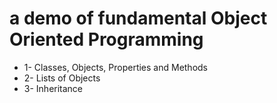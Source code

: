 <h1> a demo of fundamental Object Oriented Programming </h1>

<ul>
<li>1- Classes, Objects, Properties and Methods</li>
<li>2- Lists of Objects</li>
<li>3- Inheritance</li>
</ul>

